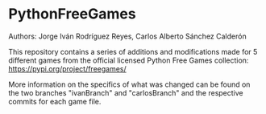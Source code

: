 # PythonFreeGames
Authors: Jorge Iván Rodríguez Reyes, Carlos Alberto Sánchez Calderón

This repository contains a series of additions and modifications made for 5 different games from the official licensed Python Free Games collection: https://pypi.org/project/freegames/

More information on the specifics of what was changed can be found on the two branches "ivanBranch" and "carlosBranch" and the respective commits for each game file.


